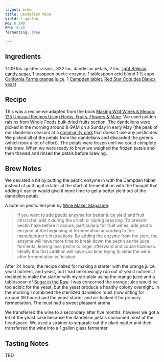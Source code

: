 ```yaml
---
layout: brew
title: Dandelion Wine
yield: 1 gallon
FG: 0.990
FPH: 3.48
fermenting: true

---
```


## Ingredients
1.109 lbs. golden raisins, .822 lbs. dandelion petals, 2 lbs. <a href="http://www.midwestsupplies.com/light-belgian-candi-sugar-1-lb">light Belgian candy sugar</a>, 1 teaspoon pectic enzyme, 1 tablespoon acid blend 1 &frac12; cups <a href="https://www.califiafarms.com/orange-juice">California Farms orange juice</a>, 1 <a href="https://en.wikipedia.org/wiki/Campden_tablet">Campden tablet</a>, <a href="http://www.midwestsupplies.com/red-star-cote-des-blancs">Red Star Cote des Blancs yeast</a>

## Recipe
This was a recipe we adapted from the book [Making Wild Wines & Meads: 125 Unusual Recipes Using Herbs, Fruits, Flowers & More](http://amzn.to/2dPpyOt). We used golden raisins from Whole Foods bulk dried fruits section. The dandelions were picked in the morning around 8-9AM on a Sunday in early May (the peak of our dandelion season) at a [community park](http://www.cityofames.org/Home/Components/FacilityDirectory/FacilityDirectory/2/471) that doesn't use any pesticides. We picked all of the petals from the dandelions and discarded the greens (which took a lot of effort). The petals were frozen until we could complete this brew. When we were ready to brew we weighed the frozen petals and then thawed and rinsed the petals before brewing.

## Brew Notes
We deviated a bit by putting the pectic enzyme in with the Campden tablet instead of putting it in later at the start of fermentation with the thought that adding it earlier would give it more time to get a better yield out of the dandelion petals.

A note on pectic enzyme by [Wine Maker Magazine](https://winemakermag.com/858-cellar-dwellers):

> If you want to add pectic enzyme for better juice yield and fruit character, add it during the crush or during pressing. To prevent pectin haze before it occurs, particularly for fruit wines, add pectic enzyme at the beginning of fermentation according to the manufacturer’s instructions. By adding the enzyme from the start, the enzyme will have more time to break down the pectin as the juice ferments, leaving less pectin to linger afterward and cause haziness. Ideally this first addition will save you time trying to clear the wine after fermentation is finished.   

After 24 hours, the recipe called for making a starter with the orange juice, yeast nutrient, and yeast, but I had unknowingly run out of yeast nutrient. I decided to make the starter with my stir plate using the orange juice and a tablespoon of [Sugar in the Raw](http://amzn.to/2erjIUi). I was concerned the orange juice would be too acidic for the yeast, but the yeast produce a healthy colony overnight. In the morning I combined the sterilized dandelion must (now sitting for around 36 hours) and the yeast starter and air-locked it for primary fermentation. The must had a sweet pleasant aroma.

We transferred the wine to a secondary after five months, however we got a lot of the yeast cake because the dandelion petals consumed most of the headspace. We used a strainer to separate out the plant matter and then transferred the wine into a 1 gallon glass fermenter.

## Tasting Notes
TBD
